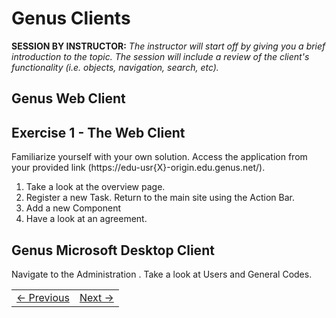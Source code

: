 # Genus Clients
**SESSION BY INSTRUCTOR:** *The instructor will start off by giving you a brief introduction to the topic. The session will include a review of the client's functionality (i.e. objects, navigation, search, etc).*

## Genus Web Client



## Exercise 1 - The Web Client
Familiarize yourself with your own solution. Access the application from your provided link (https://edu-usr{X}-origin.edu.genus.net/).

1. Take a look at the overview page.
2. Register a new Task. Return to the main site using the Action Bar.
3. Add a new Component
4. Have a look at an agreement.



## Genus Microsoft Desktop Client


Navigate to the Administration . Take a look at Users and General Codes.






<table>
   <tr><td><a href="casedescription-genus-fs.md"><- Previous</a></td><td align="right"><a href="e1.2-genus-studio">Next -></a></td></tr>
</table>
